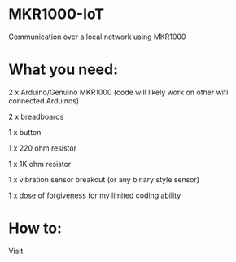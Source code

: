 # MKR1000-IoT
Communication over a local network using MKR1000

# What you need:
2 x Arduino/Genuino MKR1000 (code will likely work on other wifi connected Arduinos)

2 x breadboards

1 x button

1 x 220 ohm resistor

1 x 1K ohm resistor

1 x vibration sensor breakout (or any binary style sensor)

1 x dose of forgiveness for my limited coding ability

# How to:
Visit 
